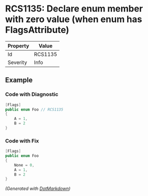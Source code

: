 # RCS1135: Declare enum member with zero value \(when enum has FlagsAttribute\)

| Property | Value   |
| -------- | ------- |
| Id       | RCS1135 |
| Severity | Info    |

## Example

### Code with Diagnostic

```csharp
[Flags]
public enum Foo // RCS1135
{
    A = 1,
    B = 2
}
```

### Code with Fix

```csharp
[Flags]
public enum Foo
{
    None = 0,
    A = 1,
    B = 2
}
```


*\(Generated with [DotMarkdown](http://github.com/JosefPihrt/DotMarkdown)\)*